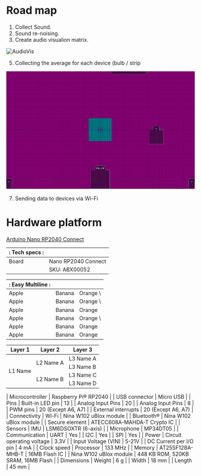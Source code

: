 # Road map

1. Collect Sound.
2. Sound re-noising.
4. Create audio visualion matrix.

![AudioVis](AudVis.gif)

5. Collecting the average for each device (bulb / strip

![AudioVis](matrix.png)

7. Sending data to devices via Wi-Fi

# Hardware platform

[Arduino Nano RP2040 Connect](https://store.arduino.cc/products/arduino-nano-rp2040-connect#looxReviews)

| :                        Tech specs                      : ||
| :--------------------- | :--------------------------------- |
| Board                  | Nano RP2040 Connect                |
|                        | SKU: ABX00052                      |


| :    Easy Multiline   : |||
| :----- | :----- | :------ |
| Apple  | Banana | Orange  \
| Apple  | Banana | Orange  \
| Apple  | Banana | Orange
| Apple  | Banana | Orange  \
| Apple  | Banana | Orange  |
| Apple  | Banana | Orange  |

<table>
    <thead>
        <tr>
            <th>Layer 1</th>
            <th>Layer 2</th>
            <th>Layer 3</th>
        </tr>
    </thead>
    <tbody>
        <tr>
            <td rowspan=4>L1 Name</td>
            <td rowspan=2>L2 Name A</td>
            <td>L3 Name A</td>
        </tr>
        <tr>
            <td>L3 Name B</td>
        </tr>
        <tr>
            <td rowspan=2>L2 Name B</td>
            <td>L3 Name C</td>
        </tr>
        <tr>
            <td>L3 Name D</td>
        </tr>
    </tbody>
</table>



| Microcontroller        | Raspberry Pi® RP2040               |
| USB connector          | Micro USB                          |
| Pins                   | Built-in LED pin                   | 13                     |
| Analog Input Pins      | 20                                 |
| Analog Input Pins      | 8                                  |
| PWM pins               | 20 (Except A6, A7)                 |
| External interrupts    | 20 (Except A6, A7)                 |
| Connectivity           | Wi-Fi                              | Nina W102 uBlox module |
| Bluetooth®             | Nina W102 uBlox module             |
| Secure element         | ATECC608A-MAHDA-T Crypto IC        |
| Sensors                | IMU                                | LSM6DSOXTR (6-axis)    |
| Microphone             | MP34DT05                           |
| Communication          | UART                               | Yes                    |
| I2C                    | Yes                                |
| SPI                    | Yes                                |
| Power                  | Circuit operating voltage          | 3.3V                   |
| Input Voltage (VIN)    | 5-21V                              |
| DC Current per I/O pin | 4 mA                               |
| Clock speed            | Processor                          | 133 MHz                |
| Memory                 | AT25SF128A-MHB-T                   | 16MB Flash IC          |
| Nina W102 uBlox module | 448 KB ROM, 520KB SRAM, 16MB Flash |
| Dimensions             | Weight                             | 6 g                    |
| Width                  | 18 mm                              |
| Length                 | 45 mm                              |
